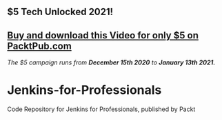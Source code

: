 ## $5 Tech Unlocked 2021!
[Buy and download this Video for only $5 on PacktPub.com](https://www.packtpub.com/product/jenkins-for-professionals-video/9781838648725)
-----
*The $5 campaign         runs from __December 15th 2020__ to __January 13th 2021.__*

# Jenkins-for-Professionals
Code Repository for Jenkins for Professionals, published by Packt
